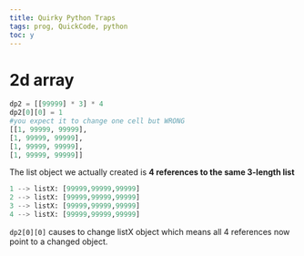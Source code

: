 ```yaml
---
title: Quirky Python Traps
tags: prog, QuickCode, python
toc: y
---
```


# 2d array

```py
dp2 = [[99999] * 3] * 4
dp2[0][0] = 1
#you expect it to change one cell but WRONG
[[1, 99999, 99999], 
[1, 99999, 99999], 
[1, 99999, 99999], 
[1, 99999, 99999]]
```

The list object we actually created is **4 references to the same 3-length list**

```py
1 --> listX: [99999,99999,99999]
2 --> listX: [99999,99999,99999]
3 --> listX: [99999,99999,99999]
4 --> listX: [99999,99999,99999]
```

`dp2[0][0]` causes to change listX object which means all 4 references now point to a changed object.   
